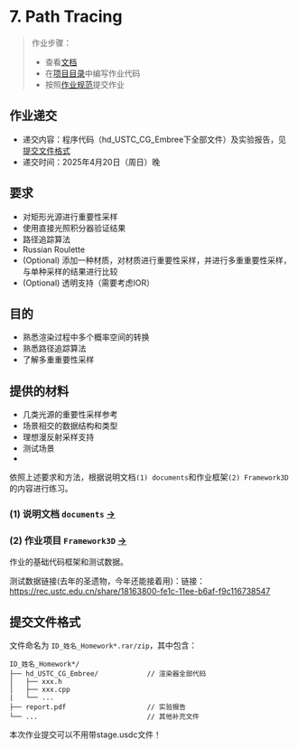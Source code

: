 # 7. Path Tracing

> 作业步骤：
> - 查看[文档](./rtfd.pdf)
> - 在[项目目录](../../Framework3D/)中编写作业代码
> - 按照[作业规范](../README.md)提交作业

## 作业递交

- 递交内容：程序代码（hd_USTC_CG_Embree下全部文件）及实验报告，见[提交文件格式](#提交文件格式)
- 递交时间：2025年4月20日（周日）晚

## 要求

- 对矩形光源进行重要性采样
- 使用直接光照积分器验证结果
- 路径追踪算法
- Russian Roulette
- (Optional) 添加一种材质，对材质进行重要性采样，并进行多重重要性采样，与单种采样的结果进行比较
- (Optional) 透明支持（需要考虑IOR）

## 目的

- 熟悉渲染过程中多个概率空间的转换
- 熟悉路径追踪算法
- 了解多重重要性采样


## 提供的材料

- 几类光源的重要性采样参考
- 场景相交的数据结构和类型
- 理想漫反射采样支持
- 测试场景
- 
依照上述要求和方法，根据说明文档`(1) documents`和作业框架`(2) Framework3D`的内容进行练习。

### (1) 说明文档 `documents` [->](./rtfd.pdf) 

### (2) 作业项目 `Framework3D` [->](../../Framework3D/) 

作业的基础代码框架和测试数据。

测试数据链接(去年的圣遗物，今年还能接着用)：链接：https://rec.ustc.edu.cn/share/18163800-fe1c-11ee-b6af-f9c116738547

## 提交文件格式

文件命名为 `ID_姓名_Homework*.rar/zip`，其中包含：

```
ID_姓名_Homework*/
├── hd_USTC_CG_Embree/            // 渲染器全部代码
│   ├── xxx.h
│   ├── xxx.cpp
|   └── ...
├── report.pdf                    // 实验报告
└── ...                           // 其他补充文件
```
本次作业提交可以不用带stage.usdc文件！
